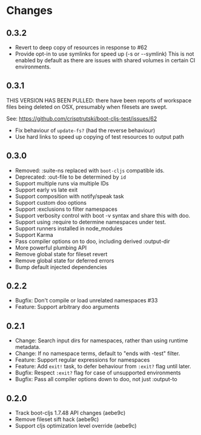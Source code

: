 # Changes

## 0.3.2

- Revert to deep copy of resources in response to #62
- Provide opt-in to use symlinks for speed up (-s or --symlink)
  This is not enabled by default as there are issues with shared volumes
  in certain CI environments.

## 0.3.1

THIS VERSION HAS BEEN PULLED: there have been reports of workspace
files being deleted on OSX, presumably when filesets are swept.

See: https://github.com/crisptrutski/boot-cljs-test/issues/62

- Fix behaviour of `update-fs?` (had the reverse behaviour)
- Use hard links to speed up copying of test resources to output path

## 0.3.0

- Removed: :suite-ns replaced with `boot-cljs` compatible ids.
- Deprecated: :out-file to be determined by `id`
- Support multiple runs via multiple IDs
- Support early vs late exit
- Support composition with notify/speak task
- Support custom doo options
- Support :exclusions to filter namespaces
- Support verbosity control with boot -v syntax and share this with doo.
- Support using :require to determine namespaces under test.
- Support runners installed in node_modules
- Support Karma
- Pass compiler options on to doo, including derived :output-dir
- More powerful plumbing API
- Remove global state for fileset revert
- Remove global state for deferred errors
- Bump default injected dependencies

## 0.2.2

- Bugfix: Don't compile or load unrelated namespaces #33
- Feature: Support arbitrary doo arguments

## 0.2.1

- Change: Search input dirs for namespaces, rather than using runtime metadata.
- Change: If no namespace terms, default to "ends with -test" filter.
- Feature: Support regular expressions for namespaces
- Feature: Add `exit!` task, to defer behaviour from `:exit?` flag until later.
- Bugfix: Respect `:exit?` flag for case of unsupported environments
- Bugfix: Pass all compiler options down to doo, not just :output-to

## 0.2.0

- Track boot-cljs 1.7.48 API changes (aebe9c)
- Remove fileset sift hack (aebe9c)
- Support cljs optimization level override (aebe9c)
